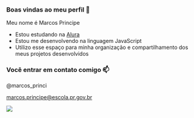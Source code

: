 ### Boas vindas ao meu perfil 🖤

Meu nome é Marcos Principe

- Estou estudando na [Alura](https.alura.com.br)
- Estou me desenvolvendo na linguagem JavaScript
- Utilizo esse espaço para minha organização e compartilhamento dos meus projetos desenvolvidos

### Você entrar em contato comigo 📫

@marcos_princi

marcos.principe@escola.pr.gov.br

![](https://media.tenor.com/Bi7xs7i4R7IAAAAd/the-chosen-jesus.gif)

